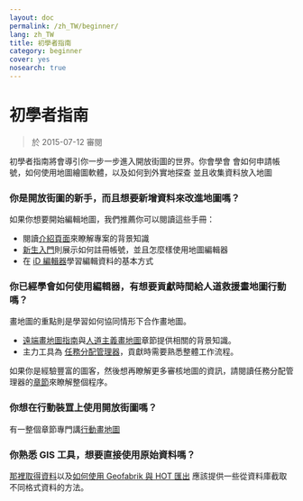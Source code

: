 ```yaml
---
layout: doc
permalink: /zh_TW/beginner/
lang: zh_TW
title: 初學者指南
category: beginner
cover: yes
nosearch: true
---
```


初學者指南
================

>於 2015-07-12 審閱  

初學者指南將會導引你一步一步進入開放街圖的世界。你會學會 會如何申請帳號，如何使用地圖繪圖軟體，以及如何到外實地探查 並且收集資料放入地圖 

### 你是開放街圖的新手，而且想要新增資料來改進地圖嗎？

如果你想要開始編輯地圖，我們推薦你可以閱讀這些手冊：
- 閱讀[介紹頁面](/zh_TW/beginner/introduction/)來瞭解專案的背景知識
- [新生入門](/zh_TW/beginner/start-osm/)則展示如何註冊帳號，並且怎麼樣使用地圖編輯器
- 在 [iD 編輯器](/zh_TW/beginner/id-editor/)學習編輯資料的基本方式


### 你已經學會如何使用編輯器，有想要貢獻時間給人道救援畫地圖行動嗎？

畫地圖的重點則是學習如何協同情形下合作畫地圖。
- [遠端畫地圖指南](/zh_TW/coordination/HOT-Remote-Response-Guide/)與[人道主義畫地圖](/zh_TW/coordination/humanitarian/)章節提供相關的背景知識。
- 主力工具為 [任務分配管理器](/zh_TW/coordination/tm-user/)，貢獻時需要熟悉整體工作流程。

如果你是經驗豐富的圖客，然後想再瞭解更多審核地圖的資訊，請閱讀任務分配管理器的[章節](/zh_TW/coordination/tm-user/#validation)來瞭解整個程序。

### 你想在行動裝罝上使用開放街圖嗎？

有一整個章節專門講[行動畫地圖](/zh_TW/mobile-mapping/)


### 你熟悉 GIS 工具，想要直接使用原始資料嗎？

[那裡取得資料](/zh_TW/osm-data/getting-data/)以及[如何使用 Geofabrik 與 HOT 匯出](/zh_TW/osm-data/geofabrik-and-hot-export/) 應該提供一些從資料庫截取不同格式資料的方法。